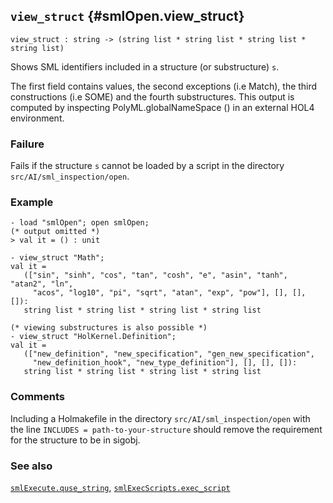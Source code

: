 ## `view_struct` {#smlOpen.view_struct}


```
view_struct : string -> (string list * string list * string list * string list)
```



Shows SML identifiers included in a structure (or substructure) `s`.


The first field contains values, the second exceptions (i.e Match),
the third constructions (i.e SOME) and the fourth substructures.
This output is computed by inspecting PolyML.globalNameSpace () in
an external HOL4 environment.

### Failure

Fails if the structure `s` cannot be loaded by a script in
the directory `src/AI/sml_inspection/open`.

### Example

    
    - load "smlOpen"; open smlOpen;
    (* output omitted *)
    > val it = () : unit
    
    - view_struct "Math";
    val it =
       (["sin", "sinh", "cos", "tan", "cosh", "e", "asin", "tanh", "atan2", "ln",
         "acos", "log10", "pi", "sqrt", "atan", "exp", "pow"], [], [], []):
       string list * string list * string list * string list
    
    (* viewing substructures is also possible *)
    - view_struct "HolKernel.Definition";
    val it =
       (["new_definition", "new_specification", "gen_new_specification",
         "new_definition_hook", "new_type_definition"], [], [], []):
       string list * string list * string list * string list
    

### Comments

Including a Holmakefile in the directory `src/AI/sml_inspection/open` with the line `INCLUDES = path-to-your-structure` should remove the requirement for the
structure to be in sigobj.

### See also

[`smlExecute.quse_string`](#smlExecute.quse_string), [`smlExecScripts.exec_script`](#smlExecScripts.exec_script)

